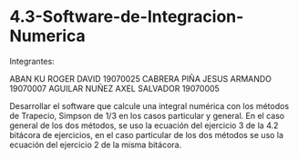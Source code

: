 # 4.3-Software-de-Integracion-Numerica
Integrantes:

ABAN KU ROGER DAVID 	 19070025
CABRERA PIÑA JESUS ARMANDO 	 19070007
AGUILAR NUÑEZ AXEL SALVADOR 	 19070005

Desarrollar el software que calcule una integral numérica con los métodos de Trapecio, Simpson de 1/3 en los casos particular y general. En el caso general de los dos métodos, se uso la ecuación del ejercicio 3 de la 4.2 bitácora de ejercicios, en el caso particular de los dos métodos se uso la ecuación del ejercicio 2 de la misma bitácora.
